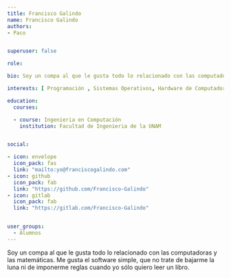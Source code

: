 ```yaml
---
title: Francisco Galindo
name: Francisco Galindo
authors: 
- Paco


superuser: false

role: 

bio: Soy un compa al que le gusta todo lo relacionado con las computadoras y las matemáticas. Me gusta el software simple, que no trate de bajarme la luna ni de imponerme reglas cuando yo sólo quiero leer un libro. 

interests: [ Programación , Sistemas Operativos, Hardware de Computadoras, Matemáticas, Ciencias, Filosofía]

education:
  courses:

  - course: Ingenieria en Computación
    institution: Facultad de Ingenieria de la UNAM


social:

- icon: envelope
  icon_pack: fas
  link: "mailto:yo@franciscogalindo.com"
- icon: github
  icon_pack: fab
  link: "https://github.com/Francisco-Galindo"
- icon: gitlab
  icon_pack: fab
  link: "https://gitlab.com/Francisco-Galindo"


user_groups:
  - Alumnos
---
```


Soy un compa al que le gusta todo lo relacionado con las computadoras y las matemáticas. Me gusta el software simple, que no trate de bajarme la luna ni de imponerme reglas cuando yo sólo quiero leer un libro.
